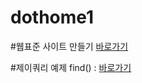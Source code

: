 # dothome1

#웹표준 사이트 만들기
<a href="https://park-sanghyun.github.io/dothome1/webstandard/index.html">바로가기</a>



#제이쿼리 예제
find() : <a href="https://park-sanghyun.github.io/dothome1/jquery/jquery04_find2.html">바로가기</a>
